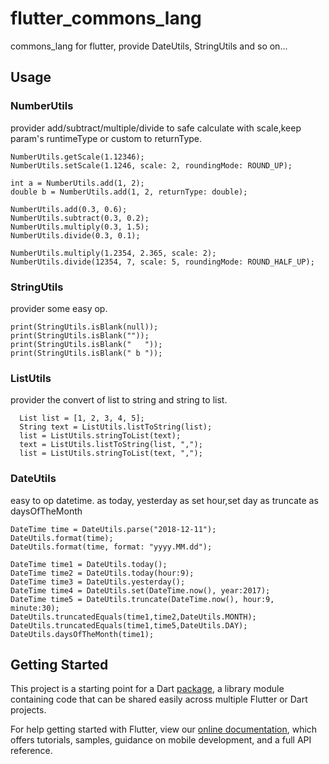 # flutter_commons_lang

commons_lang for flutter, provide DateUtils, StringUtils and so on...

## Usage

### NumberUtils
provider add/subtract/multiple/divide to safe calculate with scale,keep param's runtimeType or custom to returnType.

```
NumberUtils.getScale(1.12346);
NumberUtils.setScale(1.1246, scale: 2, roundingMode: ROUND_UP);

int a = NumberUtils.add(1, 2);
double b = NumberUtils.add(1, 2, returnType: double);

NumberUtils.add(0.3, 0.6);
NumberUtils.subtract(0.3, 0.2);
NumberUtils.multiply(0.3, 1.5);
NumberUtils.divide(0.3, 0.1);

NumberUtils.multiply(1.2354, 2.365, scale: 2);
NumberUtils.divide(12354, 7, scale: 5, roundingMode: ROUND_HALF_UP);
```

### StringUtils
provider some easy op.

```
print(StringUtils.isBlank(null));
print(StringUtils.isBlank(""));
print(StringUtils.isBlank("   "));
print(StringUtils.isBlank(" b "));
```

### ListUtils
provider the convert of list to string and string to list.

```
  List list = [1, 2, 3, 4, 5];
  String text = ListUtils.listToString(list);
  list = ListUtils.stringToList(text);
  text = ListUtils.listToString(list, ",");
  list = ListUtils.stringToList(text, ",");
```

### DateUtils
easy to op datetime.
as today, yesterday
as set hour,set day
as truncate
as daysOfTheMonth

```
DateTime time = DateUtils.parse("2018-12-11");
DateUtils.format(time);
DateUtils.format(time, format: "yyyy.MM.dd");

DateTime time1 = DateUtils.today();
DateTime time2 = DateUtils.today(hour:9);
DateTime time3 = DateUtils.yesterday();
DateTime time4 = DateUtils.set(DateTime.now(), year:2017);
DateTime time5 = DateUtils.truncate(DateTime.now(), hour:9, minute:30);
DateUtils.truncatedEquals(time1,time2,DateUtils.MONTH);
DateUtils.truncatedEquals(time1,time5,DateUtils.DAY);
DateUtils.daysOfTheMonth(time1);
```

## Getting Started

This project is a starting point for a Dart
[package](https://flutter.io/developing-packages/),
a library module containing code that can be shared easily across
multiple Flutter or Dart projects.

For help getting started with Flutter, view our
[online documentation](https://flutter.io/docs), which offers tutorials,
samples, guidance on mobile development, and a full API reference.

